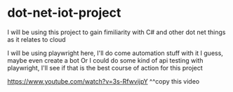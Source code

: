# dot-net-iot-project

I will be using this project to gain fimiliarity with C# and other dot net things as it relates to cloud

I will be using playwright here, I'll do come automation stuff with it I guess, maybe even create a bot
Or I could do some kind of api testing with playwright, I'll see if that is the best course of action for this project

https://www.youtube.com/watch?v=3s-RfwvijpY 
^^copy this video
